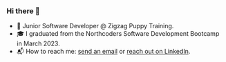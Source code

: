 ### Hi there 👋


- 🔭 Junior Software Developer @ Zigzag Puppy Training.
- 🎓 I graduated from the Northcoders Software Development Bootcamp in March 2023.
- 📬 How to reach me: [send an email](leahb_96@hotmail.co.uk) or [reach out on LinkedIn](https://www.linkedin.com/in/leahrbanks).
